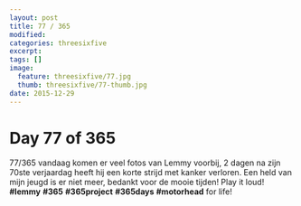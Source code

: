 ```yaml
---
layout: post
title: 77 / 365
modified:
categories: threesixfive
excerpt:
tags: []
image:
  feature: threesixfive/77.jpg
  thumb: threesixfive/77-thumb.jpg
date: 2015-12-29
---
```


# Day 77 of 365

77/365 vandaag komen er veel fotos van Lemmy voorbij, 2 dagen na zijn 70ste verjaardag heeft hij een korte strijd met kanker verloren. Een held van mijn jeugd is er niet meer, bedankt voor de mooie tijden! Play it loud! **\#lemmy** **\#365** **\#365project** **\#365days** **\#motorhead** for life!
